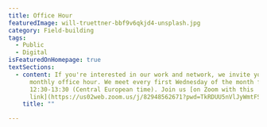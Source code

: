 ```yaml
---
title: Office Hour
featuredImage: will-truettner-bbf9v6qkjd4-unsplash.jpg
category: Field-building
tags:
  - Public
  - Digital
isFeaturedOnHomepage: true
textSections:
  - content: If you're interested in our work and network, we invite you to join our
      monthly office hour. We meet every first Wednesday of the month from
      12:30-13:30 (Central European time). Join us [on Zoom with this
      link](https://us02web.zoom.us/j/82948562671?pwd=TkRDUU5nVlJyWmtFSXZTNi96OUl0dz09).
    title: ""

---
```


